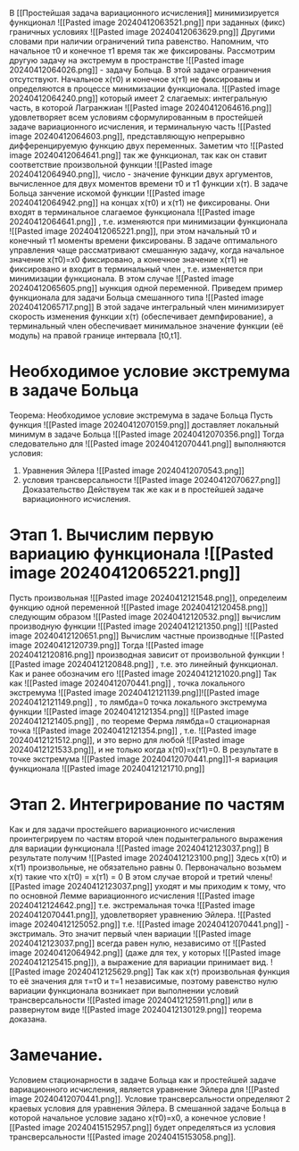 В [[Простейшая задача вариационного исчисления]] минимизируется функционал
![[Pasted image 20240412063521.png]]
при заданных (фикс) граничных условиях 
![[Pasted image 20240412063629.png]]
Другими словами при наличии ограничений типа равенство. Напомним, что начальное т0 и конечное т1 время так же фиксированы.
Рассмотрим другую задачу на экстремум в пространстве ![[Pasted image 20240412064026.png]] - задачу Больца. В этой задаче ограничения отсутствуют. Начальное х(т0) и конечное х(т1) не фиксированы и определяются в процессе минимизации функционала.
![[Pasted image 20240412064240.png]]
который имеет 2 слагаемых: интегральную часть, в которой Лагранжиан ![[Pasted image 20240412064616.png]] удовлетворяет всем условиям сформулированным в простейшей задаче вариационного исчисления, и терминальную часть ![[Pasted image 20240412064603.png]], представляющую непрерывно дифференцируемую функцию двух переменных. Заметим что ![[Pasted image 20240412064641.png]] так же функционал,  так как он ставит соответствие произвольной функции ![[Pasted image 20240412064940.png]], число - значение функции двух аргументов, вычисленное для двух моментов времени т0 и т1 функции х(т). В задаче Больца занчение искомой функции  ![[Pasted image 20240412064942.png]] на концах х(т0) и х(т1) не фиксированы. Они входят в терминальное слагаемое функционала ![[Pasted image 20240412064641.png]] , т.е. изменяются при минимизации функционала ![[Pasted image 20240412065221.png]], при этом начальный т0 и конечный т1 моменты времени фиксированы.
В задаче оптимального управления чаще рассматривают смешанную задачу, когда начальное значение х(т0)=х0 фиксировано, а конечное значение х(т1) не фиксировано и входит в терминальный член , т.е. изменяется при минимизации функционала. В этом случае ![[Pasted image 20240412065605.png]] ыункция одной переменной. Приведем пример функционала для задачи Больца смешанного типа
![[Pasted image 20240412065717.png]]
В этой задаче интегральный член минимизирует скорость изменения функции х(т) (обеспечивает демпфирование), а  терминальный член обеспечивает минимальное значение функции (её модуль) на правой границе интервала [t0,t1].
# Необходимое условие экстремума в задаче Больца
Теорема: Необходимое условие экстремума в задаче Больца
Пусть функция ![[Pasted image 20240412070159.png]] доставляет локальный минимум в задаче Больца 
![[Pasted image 20240412070356.png]]
Тогда следовательно для ![[Pasted image 20240412070441.png]] выполняются условия:
1. Уравнения Эйлера ![[Pasted image 20240412070543.png]]
2. условия трансверсальности ![[Pasted image 20240412070627.png]]
Доказательство
Действуем так же как и в простейшей задаче вариационного исчисления.
# Этап 1. Вычислим первую вариацию функционала ![[Pasted image 20240412065221.png]] 
Пусть произвольная ![[Pasted image 20240412121548.png]], определеим функцию одной переменной ![[Pasted image 20240412120458.png]] следующим образом ![[Pasted image 20240412120532.png]]
вычислим производную функции ![[Pasted image 20240412121350.png]]
![[Pasted image 20240412120651.png]]
Вычислим частные производные 
![[Pasted image 20240412120739.png]]
Тогда ![[Pasted image 20240412120816.png]]
производная зависит от произвольной функции ![[Pasted image 20240412120848.png]] , т.е. это линейный функционал. Как и ранее обозначим его 
![[Pasted image 20240412121020.png]]
Так как ![[Pasted image 20240412070441.png]] , точка локального экстремума ![[Pasted image 20240412121139.png]]![[Pasted image 20240412121149.png]] , то лямбда=0 точка локального экстремума функции ![[Pasted image 20240412121354.png]] ![[Pasted image 20240412121405.png]] , по теореме Ферма лямбда=0 стационарная точка  ![[Pasted image 20240412121354.png]] , т.е. ![[Pasted image 20240412121512.png]], и это верно для любой ![[Pasted image 20240412121533.png]], и не только когда х(т0)=х(т1)=0. В результате в точке экстремума ![[Pasted image 20240412070441.png]]1-я вариация функционала
![[Pasted image 20240412121710.png]]

# Этап 2. Интегрирование по частям
Как и для задачи  простейшего вариационного исчисления проинтегрируем по частям второй член подынтегрального выражения для вариации функционала ![[Pasted image 20240412123037.png]] В результате получим 
![[Pasted image 20240412123100.png]]
Здесь х(т0) и х(т1) произвольные, не обязательно равны 0.
Первоначально возьмем х(т) такие что
х(т0) = х(т1) = 0
В этом случае второй и  третий члены![[Pasted image 20240412123037.png]] уходят и мы приходим к тому, что по основной Лемме вариационного исчисления 
![[Pasted image 20240412124642.png]]
т.е. экстремальная точка ![[Pasted image 20240412070441.png]], удовлетворяет уравнению Эйлера.
![[Pasted image 20240412125052.png]]
т.е. ![[Pasted image 20240412070441.png]] - экстрималь.
Это значит первый член вариации ![[Pasted image 20240412123037.png]] всегда равен нулю, независимо от ![[Pasted image 20240412064942.png]] (даже для тех, у которых ![[Pasted image 20240412125415.png]]), а выражение для вариации принимает вид.
![[Pasted image 20240412125629.png]]
Так как х(т) произвольная функция то её значения для т=т0 и т=1 независимые, поэтому равенство нулю вариации функционала возникает при выполнении условий трансверсальности
![[Pasted image 20240412125911.png]]
или в развернутом виде
![[Pasted image 20240412130129.png]]
теорема доказана.

# Замечание. 
Условием стационарности в задаче Больца как и простейшей задаче вариационного исчисления, является уравнение Эйлера для ![[Pasted image 20240412070441.png]].
Условие трансверсальности определяют 2 краевых условия для уравнения Эйлера. В смешанной задаче Больца в которой начальное условие задано х(т0)=х0, а конечное условие ![[Pasted image 20240415152957.png]] будет определяться из условия трансверсальности ![[Pasted image 20240415153058.png]].
